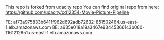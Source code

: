 This repo is forked from udacity repo
You can find original repo from here: https://github.com/udacity/cd12354-Movie-Picture-Pipeline

FE: af73a975833b6411f962d692adb72632-851502464.us-east-1.elb.amazonaws.com
BE: a635e018a19a3467e934453661c3b060-1161212851.us-east-1.elb.amazonaws.com
